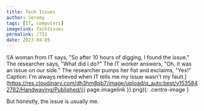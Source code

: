 ```yaml
---
title: Tech Issues
author: Jeremy
tags: [IT, computers]
imagelink: TechIssues
permalink: /731
date: 2023-04-05
---
```


![A woman from IT says, "So after 10 hours of digging, I found the issue." The researcher says, "What did I do?" The IT worker answers, "Oh, it was an issue on our side." The researcher pumps her fist and exclaims, "Yes!" Caption: I'm always relieved when IT tells me my issue wasn't my fault.](https://res.cloudinary.com/dh3hm8pb7/image/upload/q_auto:best/v1535842782/Handwaving/Published/{{ page.imagelink }}.png){: .centre-image }

But honestly, the issue is usually me.
